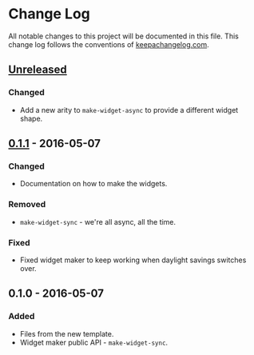 # Change Log
All notable changes to this project will be documented in this file. This change log follows the conventions of [keepachangelog.com](http://keepachangelog.com/).

## [Unreleased]
### Changed
- Add a new arity to `make-widget-async` to provide a different widget shape.

## [0.1.1] - 2016-05-07
### Changed
- Documentation on how to make the widgets.

### Removed
- `make-widget-sync` - we're all async, all the time.

### Fixed
- Fixed widget maker to keep working when daylight savings switches over.

## 0.1.0 - 2016-05-07
### Added
- Files from the new template.
- Widget maker public API - `make-widget-sync`.

[Unreleased]: https://github.com/your-name/goldberg/compare/0.1.1...HEAD
[0.1.1]: https://github.com/your-name/goldberg/compare/0.1.0...0.1.1
